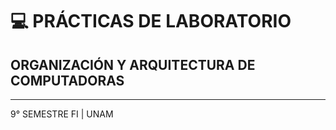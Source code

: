 # 💻 PRÁCTICAS DE LABORATORIO
## ORGANIZACIÓN Y ARQUITECTURA DE COMPUTADORAS
------------------------------------------------
9° SEMESTRE
FI | UNAM
